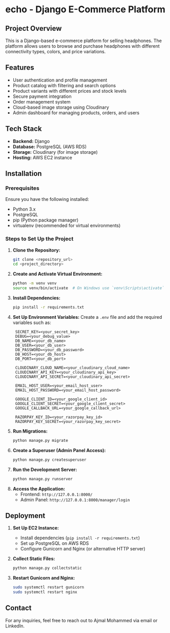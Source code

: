 # echo - Django E-Commerce Platform

## Project Overview
This is a Django-based e-commerce platform for selling headphones. The platform allows users to browse and purchase headphones with different connectivity types, colors, and price variations.

## Features
- User authentication and profile management
- Product catalog with filtering and search options
- Product variants with different prices and stock levels
- Secure payment integration
- Order management system
- Cloud-based image storage using Cloudinary
- Admin dashboard for managing products, orders, and users

## Tech Stack
- **Backend:** Django
- **Database:** PostgreSQL (AWS RDS)
- **Storage:** Cloudinary (for image storage)
- **Hosting:** AWS EC2 instance

## Installation
### Prerequisites
Ensure you have the following installed:
- Python 3.x
- PostgreSQL
- pip (Python package manager)
- virtualenv (recommended for virtual environments)

### Steps to Set Up the Project
1. **Clone the Repository:**
   ```bash
   git clone <repository_url>
   cd <project_directory>
   ```
2. **Create and Activate Virtual Environment:**
   ```bash
   python -m venv venv
   source venv/bin/activate  # On Windows use `venv\Scripts\activate`
   ```
3. **Install Dependencies:**
   ```bash
   pip install -r requirements.txt
   ```
4. **Set Up Environment Variables:**
   Create a `.env` file and add the required variables such as:
   ```env
    SECRET_KEY=<your_secret_key>
    DEBUG=<your_debug_value>
    DB_NAME=<your_db_name>
    DB_USER=<your_db_user>
    DB_PASSWORD=<your_db_password>
    DB_HOST=<your_db_host>
    DB_PORT=<your_db_port>
    
    CLOUDINARY_CLOUD_NAME=<your_cloudinary_cloud_name>
    CLOUDINARY_API_KEY=<your_cloudinary_api_key>
    CLOUDINARY_API_SECRET=<your_cloudinary_api_secret>
    
    EMAIL_HOST_USER=<your_email_host_user>
    EMAIL_HOST_PASSWORD=<your_email_host_password>
    
    GOOGLE_CLIENT_ID=<your_google_client_id>
    GOOGLE_CLIENT_SECRET=<your_google_client_secret>
    GOOGLE_CALLBACK_URL=<your_google_callback_url>
    
    RAZORPAY_KEY_ID=<your_razorpay_key_id>
    RAZORPAY_KEY_SECRET=<your_razorpay_key_secret>
   ```
5. **Run Migrations:**
   ```bash
   python manage.py migrate
   ```
6. **Create a Superuser (Admin Panel Access):**
   ```bash
   python manage.py createsuperuser
   ```
7. **Run the Development Server:**
   ```bash
   python manage.py runserver
   ```
8. **Access the Application:**
   - Frontend: `http://127.0.0.1:8000/`
   - Admin Panel: `http://127.0.0.1:8000/manager/login`

## Deployment
1. **Set Up EC2 Instance:**
   - Install dependencies (`pip install -r requirements.txt`)
   - Set up PostgreSQL on AWS RDS
   - Configure Gunicorn and Nginx (or alternative HTTP server)

2. **Collect Static Files:**
   ```bash
   python manage.py collectstatic
   ```
3. **Restart Gunicorn and Nginx:**
   ```bash
   sudo systemctl restart gunicorn
   sudo systemctl restart nginx
   ```
## Contact
For any inquiries, feel free to reach out to Ajmal Mohammed via email or LinkedIn.

